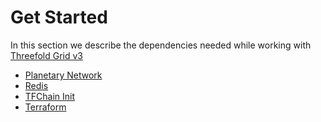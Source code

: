 # Get Started

In this section we describe the dependencies needed while working with [Threefold Grid v3](https://library.threefold.me/info/tfgrid/#/grid/grid_home.md)

- [Planetary Network](grid3_planetary_network)
- [Redis](grid3_redis)
- [TFChain Init](grid3_tfchain_init)
- [Terraform](grid3_terraform)